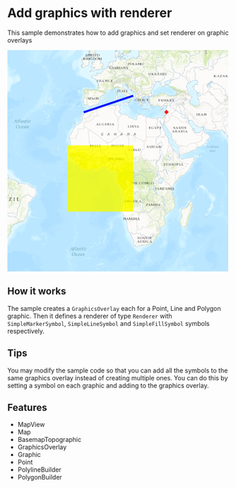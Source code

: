 # Add graphics with renderer

This sample demonstrates how to add graphics and set renderer on graphic overlays

![](screenshot.png)

## How it works

The sample creates a `GraphicsOverlay` each for a Point, Line and Polygon graphic. Then it defines a renderer of type `Renderer` with `SimpleMarkerSymbol`, `SimpleLineSymbol` and `SimpleFillSymbol` symbols respectively.  

## Tips

You may modify the sample code so that you can add all the symbols to the same graphics overlay instead of creating multiple ones.  You can do this by setting a symbol on each graphic and adding to the graphics overlay.  


## Features
- MapView
- Map
- BasemapTopographic
- GraphicsOverlay
- Graphic
- Point
- PolylineBuilder
- PolygonBuilder



